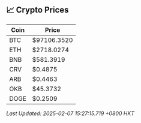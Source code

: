 ## 📈 Crypto Prices

| Coin | Price |
| ---- | ----- |
| BTC | $97106.3520 |
| ETH | $2718.0274 |
| BNB | $581.3919 |
| CRV | $0.4875 |
| ARB | $0.4463 |
| OKB | $45.3732 |
| DOGE | $0.2509 |

_Last Updated: 2025-02-07 15:27:15.719 +0800 HKT_